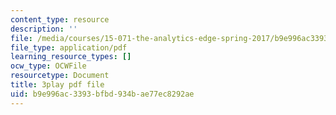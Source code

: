 ```yaml
---
content_type: resource
description: ''
file: /media/courses/15-071-the-analytics-edge-spring-2017/b9e996ac3393bfbd934bae77ec8292ae_bzxoBEh4is8.pdf
file_type: application/pdf
learning_resource_types: []
ocw_type: OCWFile
resourcetype: Document
title: 3play pdf file
uid: b9e996ac-3393-bfbd-934b-ae77ec8292ae
---
```

